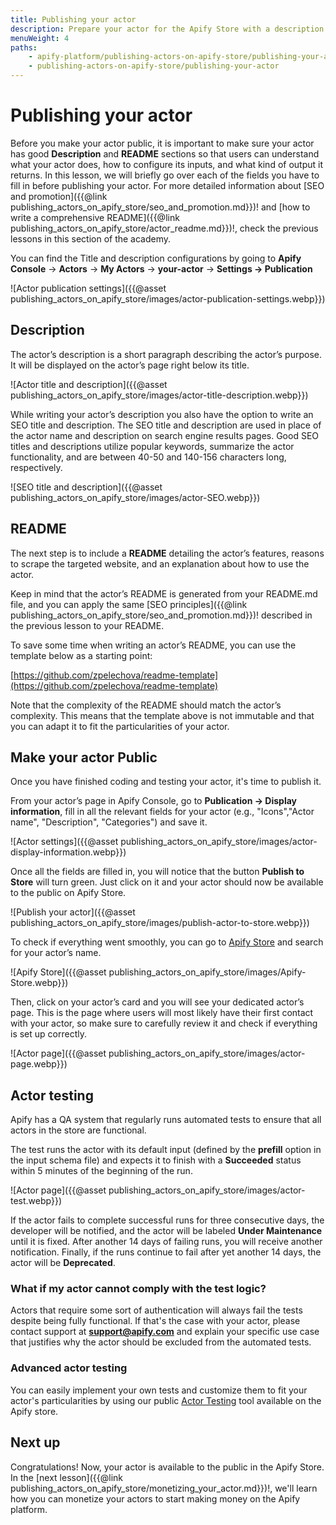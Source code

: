 ```yaml
---
title: Publishing your actor
description: Prepare your actor for the Apify Store with a description and README file and learn how to make your actor available to the public.
menuWeight: 4
paths:
    - apify-platform/publishing-actors-on-apify-store/publishing-your-actor
    - publishing-actors-on-apify-store/publishing-your-actor
---
```


# [](#publishing-actor) Publishing your actor

Before you make your actor public, it is important to make sure your actor has good **Description** and **README** sections so that users can understand what your actor does, how to configure its inputs, and what kind of output it returns. In this lesson, we will briefly go over each of the fields you have to fill in before publishing your actor. For more detailed information about [SEO and promotion]({{@link publishing_actors_on_apify_store/seo_and_promotion.md}})! and [how to write a comprehensive README]({{@link publishing_actors_on_apify_store/actor_readme.md}})!, check the previous lessons in this section of the academy.

You can find the Title and description configurations by going to **Apify Console** → **Actors** → **My Actors** → **your-actor** → **Settings → Publication**

![Actor publication settings]({{@asset publishing_actors_on_apify_store/images/actor-publication-settings.webp}})

## [](#description) Description

The actor’s description is a short paragraph describing the actor’s purpose. It will be displayed on the actor’s page right below its title.

![Actor title and description]({{@asset publishing_actors_on_apify_store/images/actor-title-description.webp}})

While writing your actor’s description you also have the option to write an SEO title and description. The SEO title and description are used in place of the actor name and description on search engine results pages. Good SEO titles and descriptions utilize popular keywords, summarize the actor functionality, and are between 40-50 and 140-156 characters long, respectively.

![SEO title and description]({{@asset publishing_actors_on_apify_store/images/actor-SEO.webp}})

## [](#readme) README

The next step is to include a **README** detailing the actor’s features, reasons to scrape the targeted website, and an explanation about how to use the actor.

Keep in mind that the actor’s README is generated from your README.md file, and you can apply the same [SEO principles]({{@link publishing_actors_on_apify_store/seo_and_promotion.md}})! described in the previous lesson to your README.

To save some time when writing an actor’s README, you can use the template below as a starting point:

[https://github.com/zpelechova/readme-template](https://github.com/zpelechova/readme-template)

Note that the complexity of the README should match the actor’s complexity. This means that the template above is not immutable and that you can adapt it to fit the particularities of your actor.

## [](#make-your-actor-public) Make your actor Public

Once you have finished coding and testing your actor, it's time to publish it.

From your actor’s page in Apify Console, go to **Publication → Display information**, fill in all the relevant fields for your actor (e.g., "Icons","Actor name", "Description", "Categories") and save it.

![Actor settings]({{@asset publishing_actors_on_apify_store/images/actor-display-information.webp}})

Once all the fields are filled in, you will notice that the button **Publish to Store** will turn green. Just click on it and your actor should now be available to the public on Apify Store.

![Publish your actor]({{@asset publishing_actors_on_apify_store/images/publish-actor-to-store.webp}})

To check if everything went smoothly, you can go to [Apify Store](https://apify.com/store) and search for your actor’s name.

![Apify Store]({{@asset publishing_actors_on_apify_store/images/Apify-Store.webp}})

Then, click on your actor’s card and you will see your dedicated actor’s page. This is the page where users will most likely have their first contact with your actor, so make sure to carefully review it and check if everything is set up correctly.

![Actor page]({{@asset publishing_actors_on_apify_store/images/actor-page.webp}})

## [](#actor-testing) Actor testing

Apify has a QA system that regularly runs automated tests to ensure that all actors in the store are functional.

The test runs the actor with its default input (defined by the **prefill** option in the input schema file) and expects it to finish with a **Succeeded** status within 5 minutes of the beginning of the run.

![Actor page]({{@asset publishing_actors_on_apify_store/images/actor-test.webp}})

If the actor fails to complete successful runs for three consecutive days, the developer will be notified, and the actor will be labeled **Under Maintenance** until it is fixed. After another 14 days of failing runs, you will receive another notification. Finally, if the runs continue to fail after yet another 14 days, the actor will be **Deprecated**.

### What if my actor cannot comply with the test logic?

Actors that require some sort of authentication will always fail the tests despite being fully functional. If that's the case with your actor, please contact support at **support@apify.com** and explain your specific use case that justifies why the actor should be excluded from the automated tests.

### Advanced actor testing

You can easily implement your own tests and customize them to fit your actor's particularities by using our public [Actor Testing](https://apify.com/pocesar/actor-testing) tool available on the Apify store.

## [](#next) Next up

Congratulations! Now, your actor is available to the public in the Apify Store. In the [next lesson]({{@link publishing_actors_on_apify_store/monetizing_your_actor.md}})!, we'll learn how you can monetize your actors to start making money on the Apify platform.
